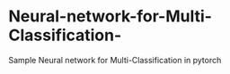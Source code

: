 # Neural-network-for-Multi-Classification-
Sample Neural network for Multi-Classification in pytorch 
